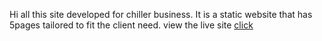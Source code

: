 Hi all this site developed for chiller business. It is a static website that has 5pages tailored to fit the client need.
view the live site <a href="https://guruservices.com">click</a>
